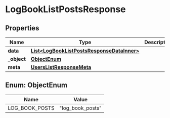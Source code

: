 

# LogBookListPostsResponse


## Properties

| Name | Type | Description | Notes |
|------------ | ------------- | ------------- | -------------|
|**data** | [**List&lt;LogBookListPostsResponseDataInner&gt;**](LogBookListPostsResponseDataInner.md) |  |  |
|**_object** | [**ObjectEnum**](#ObjectEnum) |  |  |
|**meta** | [**UsersListResponseMeta**](UsersListResponseMeta.md) |  |  [optional] |



## Enum: ObjectEnum

| Name | Value |
|---- | -----|
| LOG_BOOK_POSTS | &quot;log_book_posts&quot; |




